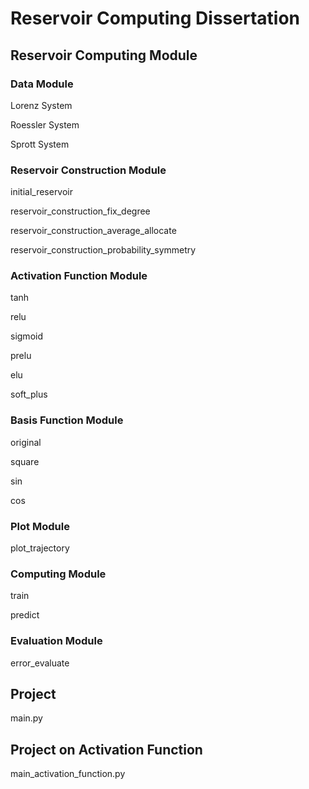 # Reservoir Computing Dissertation

## Reservoir Computing Module

### Data Module

Lorenz System

Roessler System

Sprott System

### Reservoir Construction Module

initial_reservoir

reservoir_construction_fix_degree

reservoir_construction_average_allocate

reservoir_construction_probability_symmetry

### Activation Function Module

tanh

relu

sigmoid

prelu

elu

soft_plus

### Basis Function Module

original

square

sin

cos

### Plot Module

plot_trajectory

### Computing Module

train

predict

### Evaluation Module

error_evaluate

## Project

main.py

## Project on Activation Function

main_activation_function.py
